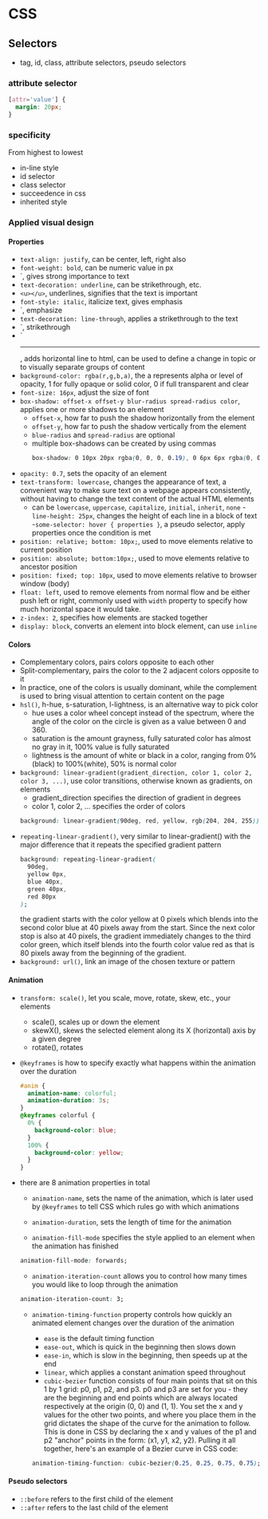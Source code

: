 # CSS

## Selectors

- tag, id, class, attribute selectors, pseudo selectors

### attribute selector

```css
[attr='value'] {
  margin: 20px;
}
```

### specificity

From highest to lowest

- in-line style
- id selector
- class selector
- succeedence in css
- inherited style

### Applied visual design

#### Properties

- `text-align: justify`, can be center, left, right also
- `font-weight: bold`, can be numeric value in px
- `<strong></strong>, gives strong importance to text
- `text-decoration: underline`, can be strikethrough, etc.
- `<u></u>`, underlines, signifies that the text is important
- `font-style: italic`, italicize text, gives emphasis
- `<em></em>, emphasize
- `text-decoration: line-through`, applies a strikethrough to the text
- `<s></s>, strikethrough
- `<hr/>, adds horizontal line to html, can be used to define a change in topic or to visually separate groups of content
- `background-color: rgba(r,g,b,a)`, the a represents alpha or level of opacity, 1 for fully opaque or solid color, 0 if full transparent and clear
- `font-size: 16px`, adjust the size of font
- `box-shadow: offset-x offset-y blur-radius spread-radius color`, applies one or more shadows to an element
  - `offset-x`, how far to push the shadow horizontally from the element
  - `offset-y`, how far to push the shadow vertically from the element
  - `blue-radius` and `spread-radius` are optional
  - multiple box-shadows can be created by using commas
    ```css
    box-shadow: 0 10px 20px rgba(0, 0, 0, 0.19), 0 6px 6px rgba(0, 0, 0, 0.23);
    ```
- `opacity: 0.7`, sets the opacity of an element
- `text-transform: lowercase`, changes the appearance of text, a convenient way to make sure text on a webpage appears consistently, without having to change the text content of the actual HTML elements
  - can be `lowercase`, `uppercase`, `capitalize`, `initial`, `inherit`, `none` -`line-height: 25px`, changes the height of each line in a block of text -`some-selector: hover { properties }`, a pseudo selector, apply properties once the condition is met
- `position: relative; bottom: 10px;`, used to move elements relative to current position
- `position: absolute; bottom:10px;`, used to move elements relative to ancestor position
- `position: fixed; top: 10px`, used to move elements relative to browser window (body)
- `float: left`, used to remove elements from normal flow and be either push left or right, commonly used with `width` property to specify how much horizontal space it would take.
- `z-index: 2`, specifies how elements are stacked together
- `display: block`, converts an element into block element, can use `inline`

#### Colors

- Complementary colors, pairs colors opposite to each other
- Split-complementary, pairs the color to the 2 adjacent colors opposite to it
- In practice, one of the colors is usually dominant, while the complement is used to bring visual attention to certain content on the page
- `hsl()`, h-hue, s-saturation, l-lightness, is an alternative way to pick color
  - hue uses a color wheel concept instead of the spectrum, where the angle of the color on the circle is given as a value between 0 and 360.
  - saturation is the amount grayness, fully saturated color has almost no gray in it, 100% value is fully saturated
  - lightness is the amount of white or black in a color, ranging from 0%(black) to 100%(white), 50% is normal color
- `background: linear-gradient(gradient_direction, color 1, color 2, color 3, ...)`, use color transitions, otherwise known as gradients, on elements
  - gradient_direction specifies the direction of gradient in degrees
  - color 1, color 2, ... specifies the order of colors
  ```css
  background: linear-gradient(90deg, red, yellow, rgb(204, 204, 255));
  ```
- `repeating-linear-gradient()`, very similar to linear-gradient() with the major difference that it repeats the specified gradient pattern
  ```css
  background: repeating-linear-gradient(
    90deg,
    yellow 0px,
    blue 40px,
    green 40px,
    red 80px
  );
  ```
  the gradient starts with the color yellow at 0 pixels which blends into the second color blue at 40 pixels away from the start. Since the next color stop is also at 40 pixels, the gradient immediately changes to the third color green, which itself blends into the fourth color value red as that is 80 pixels away from the beginning of the gradient.
- `background: url()`, link an image of the chosen texture or pattern

#### Animation

- `transform: scale()`, let you scale, move, rotate, skew, etc., your elements
  - scale(), scales up or down the element
  - skewX(), skews the selected element along its X (horizontal) axis by a given degree
  - rotate(), rotates
- `@keyframes` is how to specify exactly what happens within the animation over the duration
  ```css
  #anim {
    animation-name: colorful;
    animation-duration: 3s;
  }
  @keyframes colorful {
    0% {
      background-color: blue;
    }
    100% {
      background-color: yellow;
    }
  }
  ```
- there are 8 animation properties in total

  - `animation-name`, sets the name of the animation, which is later used by `@keyframes` to tell CSS which rules go with which animations
  - `animation-duration`, sets the length of time for the animation

  - `animation-fill-mode` specifies the style applied to an element when the animation has finished

  ```css
  animation-fill-mode: forwards;
  ```

  - `animation-iteration-count` allows you to control how many times you would like to loop through the animation

  ```css
  animation-iteration-count: 3;
  ```

  - `animation-timing-function` property controls how quickly an animated element changes over the duration of the animation

    - `ease` is the default timing function
    - `ease-out`, which is quick in the beginning then slows down
    - `ease-in`, which is slow in the beginning, then speeds up at the end
    - `linear`, which applies a constant animation speed throughout
    - `cubic-bezier` function consists of four main points that sit on this 1 by 1 grid: p0, p1, p2, and p3. p0 and p3 are set for you - they are the beginning and end points which are always located respectively at the origin (0, 0) and (1, 1). You set the x and y values for the other two points, and where you place them in the grid dictates the shape of the curve for the animation to follow. This is done in CSS by declaring the x and y values of the p1 and p2 "anchor" points in the form: (x1, y1, x2, y2). Pulling it all together, here's an example of a Bezier curve in CSS code:

    ```css
    animation-timing-function: cubic-bezier(0.25, 0.25, 0.75, 0.75);
    ```

#### Pseudo selectors

- `::before` refers to the first child of the element
- `::after` refers to the last child of the element
